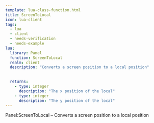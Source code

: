 ```yaml
---
template: lua-class-function.html
title: ScreenToLocal
icon: lua-client
tags:
  - lua
  - client
  - needs-verification
  - needs-example
lua:
  library: Panel
  function: ScreenToLocal
  realm: client
  description: "Converts a screen position to a local position"
  
  
  returns:
    - type: integer
      description: "The x position of the local"
    - type: integer
      description: "The y position of the local"
---
```


<div class="lua__search__keywords">
Panel:ScreenToLocal &#x2013; Converts a screen position to a local position
</div>
